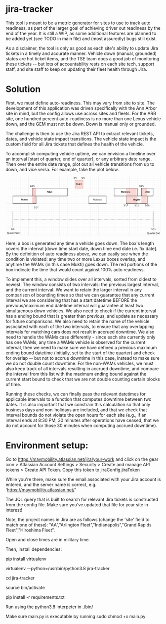 # jira-tracker

This tool is meant to be a metric generator for sites to use to track auto readiness, as part of the larger goal of achieving driver out readiness by the end of the year. It is still a WIP, as some additional features are planned to be added yet (see TODO in main file) and (most assuredly) bugs still exist.

As a disclaimer, the tool is only as good as each site's ability to update Jira tickets in a timely and accurate manner. Vehicle down (manual, grounded) states are hot ticket items, and the TSE team does a good job of monitoring these tickets -- but lots of accountability rests on each site tech, support staff, and site staff to keep on updating their fleet health through Jira. 

# Solution

First, we must define auto-readiness. This may vary from site to site. The development of this application was driven specifically with the Ann Arbor site in mind, but the config allows use across sites and fleets. For the ARB site, one hundred percent auto-readiness is no more than one Lexus vehicle down, and the GEM must not be down. Down is manual only or grounded. 

The challenge is then to use the Jira REST API to extract relevant tickets, dates, and vehicle state impact transitions. The vehicle state impact is the custom field for all Jira tickets that defines the health of the vehicle. 

To accomplish computing vehicle uptime, we can envision a timeline over an interval [start of quarter, end of quarter], or any arbitrary date range. Then over the entire date range, plot out all vehicle transitions from up to down, and vice versa. For example, take the plot below.

![Time Line](resources/img/timeline.png)

Here, a box is generated any time a vehicle goes down. The box's length covers the interval [down time start date, down time end date i.e. fix date]. By the definition of auto readiness above, we can easily see when the condition is violated: any time two or more Lexus boxes overlap, and anytime the WAMs (in this case Mukti) goes down. The red portions of the box indicate the time that would count against 100% auto readiness. 

To implement this, a window slides over all intervals, sorted from oldest to newest. The window consists of two intervals: the previous largest interval, and the current interval. We want to retain the larger interval in any comparison of bounding times so that we can guarantee that any current interval we are considering that has a start datetime BEFORE the previous/maximum end datetime interval will guarantee at least two simultaenous down vehicles. We also need to check if the current interval has a ending bound that is greater than previous, and update as necessary for future comparisons. We also need to retain the name of the vehicle associated with each of the two intervals, to ensure that any overlapping intervals for matching cars does not result in accrued downtime. We also need to handle the WAMs case differently - since each site currently only has one WAMs, any time a WAMs vehicle is observed for the current interval, then we need to make sure we have defined a previous maximum ending bound datetime (initially, set to the start of the quarter) and check for overlap -- but not to accrue downtime in this case, instead to make sure we do not double count downtime. For the non-WAMs vehicles, we must also keep track of all intervals resulting in accrued downtime, and compare the interval from this list with the maximum ending bound against the current start bound to check that we are not double counting certain blocks of time. 

Running these checks, we can finally pass the relevant datetimes for applicable intervals to a function that computes downtime between two dates. It is also important that we constrain this calculation so that only business days and non-holidays are included, and that we check that interval bounds do not violate the open hours for each site (e.g., if an interval ends at 8:30 PM, 30 minutes after operations have ceased, that we do not account for those 30 minutes when computing accrued downtime). 


# Environment setup:
Go to https://maymobility.atlassian.net/jira/your-work and click on the gear icon > Atlassian Account Settings > Security > Create and manage API tokens > Create API Token. Copy this token to jiraConfig.jiraToken

While you're there, make sure the email associated with your Jira account is entered, and the server name is correct, e.g. 'https://maymobility.atlassian.net/'

The JQL query that is built to search for relevant Jira tickets is constructed from the config file. Make sure you've updated that file for your site in interest!

Note, the project names in Jira are as follows (change the 'site' field to match one of these): "AA","Arlington Fleet","Indianapolis","Grand Rapids Fleet","Hiroshima Fleet". 

Open and close times are in military time.

Then, install dependencies:

pip install virtualenv

virtualenv --python=/usr/bin/python3.8 jira-tracker

cd jira-tracker

source bin/activate

pip install -r requirements.txt

Run using the python3.8 interpeter in ./bin/

Make sure main.py is executable by running sudo chmod +x main.py


